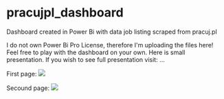 # pracujpl_dashboard
Dashboard created in Power Bi with data job listing scraped from pracuj.pl

I do not own Power Bi Pro License, therefore I'm uploading the files here! Feel free to play with the dashboard on your own. Here is small presentation. If you wish to see full presentation visit: ...

First page:
![](https://github.com/user-attachments/assets/1ec17b5a-08e5-4704-a75f-bf9b7bb55eed)

Secound page:
![](https://github.com/user-attachments/assets/0d8c2fe3-ca93-4ee4-a971-057e8b8950db)
